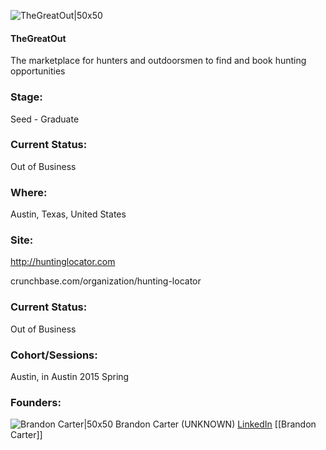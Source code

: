 

![TheGreatOut|50x50](https://apimg.techstars.com/connect/images/image_files/556f5adb740ea75839000002/original/fb-hl-logo-transparent.png)

#### TheGreatOut
The marketplace for hunters and outdoorsmen to find and book hunting opportunities

### Stage: 
Seed - Graduate 

### Current Status: 
Out of Business

### Where:
Austin, Texas, United States

### Site:
http://huntinglocator.com



crunchbase.com/organization/hunting-locator

### Current Status: 
Out of Business

### Cohort/Sessions: 
Austin, in Austin 2015 Spring

### Founders: 

![Brandon Carter|50x50](https://apimg.techstars.com/connect/images/image_files/5542bbe4883a9c79bc000001/original/headshot1.jpg) Brandon Carter (UNKNOWN) [LinkedIn](https://linkedin.com/in/brandon-carter-8a192713) [[Brandon Carter]]


